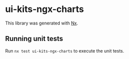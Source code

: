 # ui-kits-ngx-charts

This library was generated with [Nx](https://nx.dev).

## Running unit tests

Run `nx test ui-kits-ngx-charts` to execute the unit tests.
